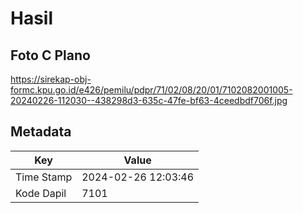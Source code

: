 # Hasil

## Foto C Plano

https://sirekap-obj-formc.kpu.go.id/e426/pemilu/pdpr/71/02/08/20/01/7102082001005-20240226-112030--438298d3-635c-47fe-bf63-4ceedbdf706f.jpg


## Metadata

| Key        | Value               |
| ---------- | ------------------- |
| Time Stamp | 2024-02-26 12:03:46 |
| Kode Dapil | 7101                |



